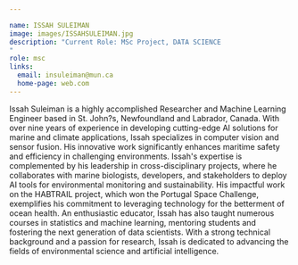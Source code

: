 ```yaml
---

name: ISSAH SULEIMAN
image: images/ISSAHSULEIMAN.jpg
description: "Current Role: MSc Project, DATA SCIENCE
"
role: msc
links:
  email: insuleiman@mun.ca
  home-page: web.com
---
```


Issah Suleiman is a highly accomplished Researcher and Machine Learning Engineer based in St. John?s, Newfoundland and Labrador, Canada. With over nine years of experience in developing cutting-edge AI solutions for marine and climate applications, Issah specializes in computer vision and sensor fusion. His innovative work significantly enhances maritime safety and efficiency in challenging environments.
Issah's expertise is complemented by his leadership in cross-disciplinary projects, where he collaborates with marine biologists, developers, and stakeholders to deploy AI tools for environmental monitoring and sustainability. His impactful work on the HABTRAIL project, which won the Portugal Space Challenge, exemplifies his commitment to leveraging technology for the betterment of ocean health.
An enthusiastic educator, Issah has also taught numerous courses in statistics and machine learning, mentoring students and fostering the next generation of data scientists. With a strong technical background and a passion for research, Issah is dedicated to advancing the fields of environmental science and artificial intelligence.
